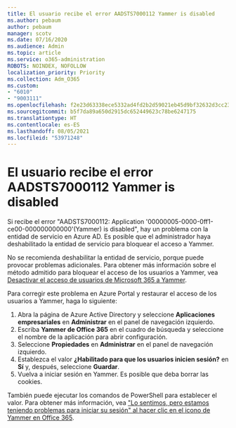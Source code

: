 ```yaml
---
title: El usuario recibe el error AADSTS7000112 Yammer is disabled
ms.author: pebaum
author: pebaum
manager: scotv
ms.date: 07/16/2020
ms.audience: Admin
ms.topic: article
ms.service: o365-administration
ROBOTS: NOINDEX, NOFOLLOW
localization_priority: Priority
ms.collection: Adm_O365
ms.custom:
- "6010"
- "9003111"
ms.openlocfilehash: f2e23d63338ece5332ad4fd2b2d59021eb45d9bf32632d3cc23089c919d4e402
ms.sourcegitcommit: b5f7da89a650d2915dc652449623c78be6247175
ms.translationtype: HT
ms.contentlocale: es-ES
ms.lasthandoff: 08/05/2021
ms.locfileid: "53971248"
---
```

# <a name="user-receives-error-aadsts7000112-yammer-is-disabled"></a>El usuario recibe el error AADSTS7000112 Yammer is disabled

Si recibe el error "AADSTS7000112: Application '00000005-0000-0ff1-ce00-000000000000'(Yammer) is disabled", hay un problema con la entidad de servicio en Azure AD. Es posible que el administrador haya deshabilitado la entidad de servicio para bloquear el acceso a Yammer.

No se recomienda deshabilitar la entidad de servicio, porque puede provocar problemas adicionales. Para obtener más información sobre el método admitido para bloquear el acceso de los usuarios a Yammer, vea [Desactivar el acceso de usuarios de Microsoft 365 a Yammer](https://docs.microsoft.com/yammer/manage-yammer-users/turn-off-user-access).  

Para corregir este problema en Azure Portal y restaurar el acceso de los usuarios a Yammer, haga lo siguiente:

1.  Abra la página de Azure Active Directory y seleccione **Aplicaciones empresariales** en **Administrar** en el panel de navegación izquierdo.
3.  Escriba **Yammer de Office 365** en el cuadro de búsqueda y seleccione el nombre de la aplicación para abrir configuración.
4.  Seleccione **Propiedades** en **Administrar** en el panel de navegación izquierdo.
5.  Establezca el valor **¿Habilitado para que los usuarios inicien sesión?** en **Sí** y, después, seleccione **Guardar**.
6.  Vuelva a iniciar sesión en Yammer. Es posible que deba borrar las cookies.

También puede ejecutar los comandos de PowerShell para establecer el valor. Para obtener más información, vea ["Lo sentimos, pero estamos teniendo problemas para iniciar su sesión" al hacer clic en el icono de Yammer en Office 365](https://docs.microsoft.com/yammer/troubleshoot-problems/error-when-click-the-yammer-tile-in-office-365). 